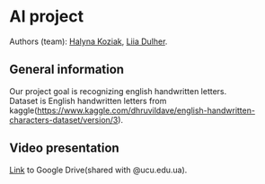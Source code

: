 # AI project
Authors (team): [Halyna Koziak](https://github.com/hkoziak),  [Liia Dulher](https://github.com/LiiaDulher).

## General information
Our project goal is recognizing english handwritten letters.<br>
Dataset is English handwritten letters from kaggle(https://www.kaggle.com/dhruvildave/english-handwritten-characters-dataset/version/3).

## Video presentation
[Link]() to Google Drive(shared with @ucu.edu.ua).
